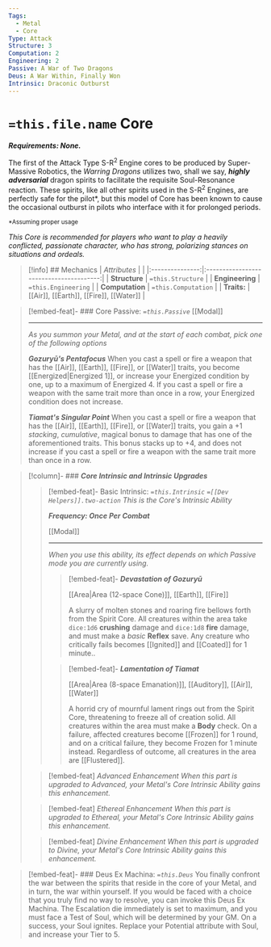 ```yaml
---
Tags:
  - Metal
  - Core
Type: Attack
Structure: 3
Computation: 2
Engineering: 2
Passive: A War of Two Dragons
Deus: A War Within, Finally Won
Intrinsic: Draconic Outburst
---
```

# `=this.file.name` Core 
***Requirements: None.***

The first of the Attack Type S-R<sup>2</sup> Engine cores to be produced by Super-Massive Robotics, the *Warring Dragons* utilizes two, shall we say, ***highly adversarial*** dragon spirits to facilitate the requisite Soul-Resonance reaction. These spirits, like all other spirits used in the  S-R<sup>2</sup> Engines, are perfectly safe for the pilot*, but this model of Core has been known to cause the occasional outburst in pilots who interface with it for prolonged periods.

<sub>\*Assuming proper usage</sub>

*This Core is recommended for players who want to play a heavily conflicted, passionate character, who has strong, polarizing stances on situations and ordeals.*

>[!info] ## Mechanics 
|  *Attributes*   |                                         |
|:---------------:|:---------------------------------------:|
|  **Structure**  |            `=this.Structure`            |
| **Engineering** |           `=this.Engineering`           |
| **Computation** |           `=this.Computation`           |
|   **Traits:**   | [[Air]], [[Earth]], [[Fire]], [[Water]] |

> [!embed-feat]- ### Core Passive: *`=this.Passive`*
> [[Modal]]
> - - -
> *As you summon your Metal, and at the start of each combat, pick one of the following options*
> 
> ***Gozuryū's Pentafocus*** When you cast a spell or fire a weapon that has the [[Air]], [[Earth]], [[Fire]], or [[Water]] traits, you become [[Energized\|Energized 1]], or increase your Energized condition by one, up to a maximum of Energized 4. If you cast a spell or fire a weapon with the same trait more than once in a row, your Energized condition does not increase. 
> 
> ***Tiamat's Singular Point*** When you cast a spell or fire a weapon that has the [[Air]], [[Earth]], [[Fire]], or [[Water]] traits, you gain a  +1 *stacking*, *cumulative*, magical bonus to damage that has one of the aforementioned traits. This bonus stacks up to +4, and does not increase if you cast a spell or fire a weapon with the same trait more than once in a row.

>[!column]- ### ***Core Intrinsic and Intrinsic Upgrades*** 
> 
>> [!embed-feat]- Basic Intrinsic: *`=this.Intrinsic` `=[[Dev Helpers]].two-action`*
>> *This is the Core's Intrinsic Ability*
>> 
>> ***Frequency: Once Per Combat***
>> 
>> [[Modal]]
>> - - -
>> *When you use this ability, its effect depends on which Passive mode you are currently using.*
>> 
>>>[!embed-feat]- ***Devastation of Gozuryū***
>>>
>>> [[Area\|Area (12-space Cone)]], [[Earth]], [[Fire]] 
>>> 
>>> A slurry of molten stones and roaring fire bellows forth from the Spirit Core. All creatures within the area take `dice:1d6` **crushing** damage and `dice:1d8` **fire** damage, and must make a *basic* **Reflex** save. Any creature who critically fails becomes [[Ignited]] and [[Coated]] for 1 minute.. 
>> 
>>>[!embed-feat]- ***Lamentation of Tiamat***
>>> 
>>> [[Area\|Area (8-space Emanation)]], [[Auditory]], [[Air]], [[Water]]
>>> 
>>> A horrid cry of mournful lament rings out from the Spirit Core, threatening to freeze all of creation solid. All creatures within the area must make a **Body** check. On a failure, affected creatures become [[Frozen]] for 1 round, and on a critical failure, they become Frozen for 1 minute instead. Regardless of outcome, all creatures in the area are [[Flustered]]. 
>
>> [!embed-feat] *Advanced Enhancement*
>> *When this part is upgraded to Advanced, your Metal's Core Intrinsic Ability gains this enhancement.*
>
>> [!embed-feat] *Ethereal Enhancement*
>>*When this part is upgraded to Ethereal, your Metal's Core Intrinsic Ability gains this enhancement.*
>
>> [!embed-feat] *Divine Enhancement*
>>*When this part is upgraded to Divine, your Metal's Core Intrinsic Ability gains this enhancement.*

> [!embed-feat]- ### Deus Ex Machina: *`=this.Deus`*
> You finally confront the war between the spirits that reside in the core of your Metal, and in turn, the war within yourself. If you would be faced with a choice that you truly find no way to resolve, you can invoke this Deus Ex Machina. The Escalation die immediately is set to maximum, and you must face a Test of Soul, which will be determined by your GM. On a success, your Soul ignites. Replace your Potential attribute with Soul, and increase your Tier to 5. 
